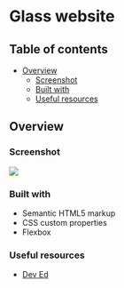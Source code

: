 # Glass website

## Table of contents
- [Overview](#overview)
  - [Screenshot](#screenshot)
  - [Built with](#built-with)
  - [Useful resources](#useful-resources)

## Overview
### Screenshot
![](https://imgur.com/a/dQLIaWJ)

### Built with
- Semantic HTML5 markup
- CSS custom properties
- Flexbox

### Useful resources
- [Dev Ed](https://www.youtube.com/watch?v=O7WbVj5apxU&list=TLPQMTUwNzIwMjG1AhrBHofWQg&index=1)
